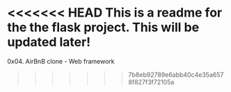 <<<<<<< HEAD
This is a readme for the the flask project. This will be updated later!
=======
0x04. AirBnB clone - Web framework
>>>>>>> 7b8eb92789e6abb40c4e35a6578f827f3f72105a
